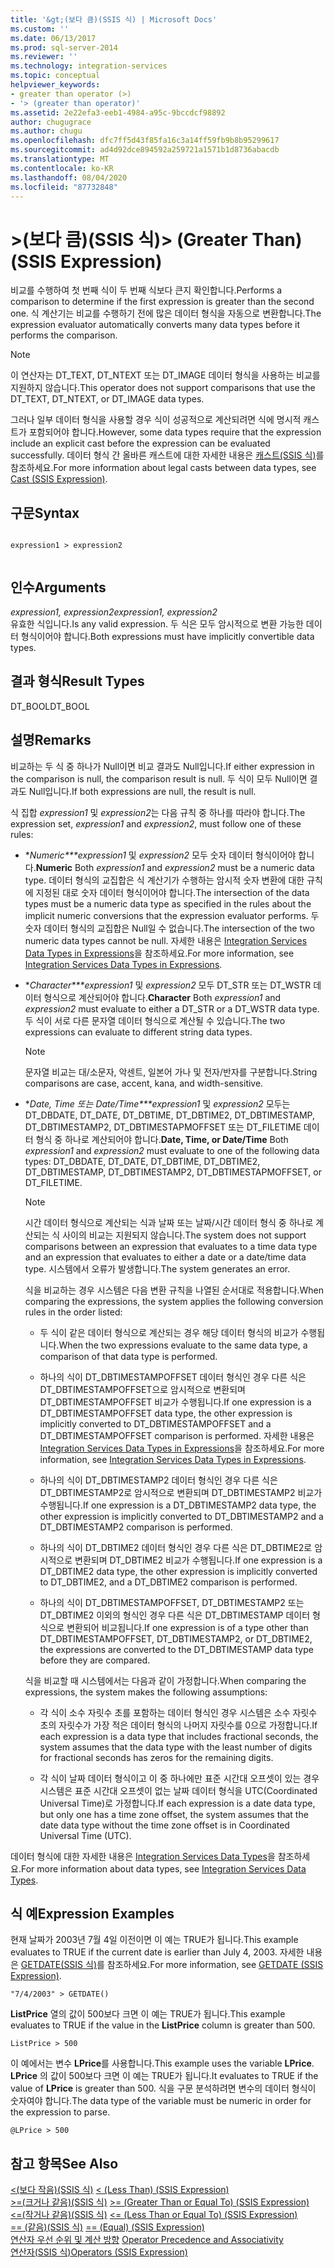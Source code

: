 ```yaml
---
title: '&gt;(보다 큼)(SSIS 식) | Microsoft Docs'
ms.custom: ''
ms.date: 06/13/2017
ms.prod: sql-server-2014
ms.reviewer: ''
ms.technology: integration-services
ms.topic: conceptual
helpviewer_keywords:
- greater than operator (>)
- '> (greater than operator)'
ms.assetid: 2e22efa3-eeb1-4984-a95c-9bccdcf98892
author: chugugrace
ms.author: chugu
ms.openlocfilehash: dfc7ff5d43f85fa16c3a14ff59fb9b8b95299617
ms.sourcegitcommit: ad4d92dce894592a259721a1571b1d8736abacdb
ms.translationtype: MT
ms.contentlocale: ko-KR
ms.lasthandoff: 08/04/2020
ms.locfileid: "87732848"
---
```

# <a name="gt-greater-than-ssis-expression"></a><span data-ttu-id="7460c-102">&gt;(보다 큼)(SSIS 식)</span><span class="sxs-lookup"><span data-stu-id="7460c-102">&gt; (Greater Than) (SSIS Expression)</span></span>
  <span data-ttu-id="7460c-103">비교를 수행하여 첫 번째 식이 두 번째 식보다 큰지 확인합니다.</span><span class="sxs-lookup"><span data-stu-id="7460c-103">Performs a comparison to determine if the first expression is greater than the second one.</span></span> <span data-ttu-id="7460c-104">식 계산기는 비교를 수행하기 전에 많은 데이터 형식을 자동으로 변환합니다.</span><span class="sxs-lookup"><span data-stu-id="7460c-104">The expression evaluator automatically converts many data types before it performs the comparison.</span></span>  
  
> [!NOTE]  
>  <span data-ttu-id="7460c-105">이 연산자는 DT_TEXT, DT_NTEXT 또는 DT_IMAGE 데이터 형식을 사용하는 비교를 지원하지 않습니다.</span><span class="sxs-lookup"><span data-stu-id="7460c-105">This operator does not support comparisons that use the DT_TEXT, DT_NTEXT, or DT_IMAGE data types.</span></span>  
  
 <span data-ttu-id="7460c-106">그러나 일부 데이터 형식을 사용할 경우 식이 성공적으로 계산되려면 식에 명시적 캐스트가 포함되어야 합니다.</span><span class="sxs-lookup"><span data-stu-id="7460c-106">However, some data types require that the expression include an explicit cast before the expression can be evaluated successfully.</span></span> <span data-ttu-id="7460c-107">데이터 형식 간 올바른 캐스트에 대한 자세한 내용은 [캐스트&#40;SSIS 식&#41;](cast-ssis-expression.md)를 참조하세요.</span><span class="sxs-lookup"><span data-stu-id="7460c-107">For more information about legal casts between data types, see [Cast &#40;SSIS Expression&#41;](cast-ssis-expression.md).</span></span>  
  
## <a name="syntax"></a><span data-ttu-id="7460c-108">구문</span><span class="sxs-lookup"><span data-stu-id="7460c-108">Syntax</span></span>  
  
```  
  
expression1 > expression2  
  
```  
  
## <a name="arguments"></a><span data-ttu-id="7460c-109">인수</span><span class="sxs-lookup"><span data-stu-id="7460c-109">Arguments</span></span>  
 <span data-ttu-id="7460c-110">*expression1, expression2*</span><span class="sxs-lookup"><span data-stu-id="7460c-110">*expression1, expression2*</span></span>  
 <span data-ttu-id="7460c-111">유효한 식입니다.</span><span class="sxs-lookup"><span data-stu-id="7460c-111">Is any valid expression.</span></span> <span data-ttu-id="7460c-112">두 식은 모두 암시적으로 변환 가능한 데이터 형식이어야 합니다.</span><span class="sxs-lookup"><span data-stu-id="7460c-112">Both expressions must have implicitly convertible data types.</span></span>  
  
## <a name="result-types"></a><span data-ttu-id="7460c-113">결과 형식</span><span class="sxs-lookup"><span data-stu-id="7460c-113">Result Types</span></span>  
 <span data-ttu-id="7460c-114">DT_BOOL</span><span class="sxs-lookup"><span data-stu-id="7460c-114">DT_BOOL</span></span>  
  
## <a name="remarks"></a><span data-ttu-id="7460c-115">설명</span><span class="sxs-lookup"><span data-stu-id="7460c-115">Remarks</span></span>  
 <span data-ttu-id="7460c-116">비교하는 두 식 중 하나가 Null이면 비교 결과도 Null입니다.</span><span class="sxs-lookup"><span data-stu-id="7460c-116">If either expression in the comparison is null, the comparison result is null.</span></span> <span data-ttu-id="7460c-117">두 식이 모두 Null이면 결과도 Null입니다.</span><span class="sxs-lookup"><span data-stu-id="7460c-117">If both expressions are null, the result is null.</span></span>  
  
 <span data-ttu-id="7460c-118">식 집합 *expression1* 및 *expression2*는 다음 규칙 중 하나를 따라야 합니다.</span><span class="sxs-lookup"><span data-stu-id="7460c-118">The expression set, *expression1* and *expression2*, must follow one of these rules:</span></span>  
  
-   <span data-ttu-id="7460c-119">\**Numeric\*\*\*expression1* 및 *expression2* 모두 숫자 데이터 형식이어야 합니다.</span><span class="sxs-lookup"><span data-stu-id="7460c-119">**Numeric** Both *expression1* and *expression2* must be a numeric data type.</span></span> <span data-ttu-id="7460c-120">데이터 형식의 교집합은 식 계산기가 수행하는 암시적 숫자 변환에 대한 규칙에 지정된 대로 숫자 데이터 형식이어야 합니다.</span><span class="sxs-lookup"><span data-stu-id="7460c-120">The intersection of the data types must be a numeric data type as specified in the rules about the implicit numeric conversions that the expression evaluator performs.</span></span> <span data-ttu-id="7460c-121">두 숫자 데이터 형식의 교집합은 Null일 수 없습니다.</span><span class="sxs-lookup"><span data-stu-id="7460c-121">The intersection of the two numeric data types cannot be null.</span></span> <span data-ttu-id="7460c-122">자세한 내용은 [Integration Services Data Types in Expressions](integration-services-data-types-in-expressions.md)을 참조하세요.</span><span class="sxs-lookup"><span data-stu-id="7460c-122">For more information, see [Integration Services Data Types in Expressions](integration-services-data-types-in-expressions.md).</span></span>  
  
-   <span data-ttu-id="7460c-123">\**Character\*\*\*expression1* 및 *expression2* 모두 DT_STR 또는 DT_WSTR 데이터 형식으로 계산되어야 합니다.</span><span class="sxs-lookup"><span data-stu-id="7460c-123">**Character** Both *expression1* and *expression2* must evaluate to either a DT_STR or a DT_WSTR data type.</span></span> <span data-ttu-id="7460c-124">두 식이 서로 다른 문자열 데이터 형식으로 계산될 수 있습니다.</span><span class="sxs-lookup"><span data-stu-id="7460c-124">The two expressions can evaluate to different string data types.</span></span>  
  
    > [!NOTE]  
    >  <span data-ttu-id="7460c-125">문자열 비교는 대/소문자, 악센트, 일본어 가나 및 전자/반자를 구분합니다.</span><span class="sxs-lookup"><span data-stu-id="7460c-125">String comparisons are case, accent, kana, and width-sensitive.</span></span>  
  
-   <span data-ttu-id="7460c-126">\**Date, Time 또는 Date/Time\*\*\*expression1* 및 *expression2* 모두는 DT_DBDATE, DT_DATE, DT_DBTIME, DT_DBTIME2, DT_DBTIMESTAMP, DT_DBTIMESTAMP2, DT_DBTIMESTAPMOFFSET 또는 DT_FILETIME 데이터 형식 중 하나로 계산되어야 합니다.</span><span class="sxs-lookup"><span data-stu-id="7460c-126">**Date, Time, or Date/Time** Both *expression1* and *expression2* must evaluate to one of the following data types: DT_DBDATE, DT_DATE, DT_DBTIME, DT_DBTIME2, DT_DBTIMESTAMP, DT_DBTIMESTAMP2, DT_DBTIMESTAPMOFFSET, or DT_FILETIME.</span></span>  
  
    > [!NOTE]  
    >  <span data-ttu-id="7460c-127">시간 데이터 형식으로 계산되는 식과 날짜 또는 날짜/시간 데이터 형식 중 하나로 계산되는 식 사이의 비교는 지원되지 않습니다.</span><span class="sxs-lookup"><span data-stu-id="7460c-127">The system does not support comparisons between an expression that evaluates to a time data type and an expression that evaluates to either a date or a date/time data type.</span></span> <span data-ttu-id="7460c-128">시스템에서 오류가 발생합니다.</span><span class="sxs-lookup"><span data-stu-id="7460c-128">The system generates an error.</span></span>  
  
     <span data-ttu-id="7460c-129">식을 비교하는 경우 시스템은 다음 변환 규칙을 나열된 순서대로 적용합니다.</span><span class="sxs-lookup"><span data-stu-id="7460c-129">When comparing the expressions, the system applies the following conversion rules in the order listed:</span></span>  
  
    -   <span data-ttu-id="7460c-130">두 식이 같은 데이터 형식으로 계산되는 경우 해당 데이터 형식의 비교가 수행됩니다.</span><span class="sxs-lookup"><span data-stu-id="7460c-130">When the two expressions evaluate to the same data type, a comparison of that data type is performed.</span></span>  
  
    -   <span data-ttu-id="7460c-131">하나의 식이 DT_DBTIMESTAMPOFFSET 데이터 형식인 경우 다른 식은 DT_DBTIMESTAMPOFFSET으로 암시적으로 변환되며 DT_DBTIMESTAMPOFFSET 비교가 수행됩니다.</span><span class="sxs-lookup"><span data-stu-id="7460c-131">If one expression is a DT_DBTIMESTAMPOFFSET data type, the other expression is implicitly converted to DT_DBTIMESTAMPOFFSET and a DT_DBTIMESTAMPOFFSET comparison is performed.</span></span> <span data-ttu-id="7460c-132">자세한 내용은 [Integration Services Data Types in Expressions](integration-services-data-types-in-expressions.md)을 참조하세요.</span><span class="sxs-lookup"><span data-stu-id="7460c-132">For more information, see [Integration Services Data Types in Expressions](integration-services-data-types-in-expressions.md).</span></span>  
  
    -   <span data-ttu-id="7460c-133">하나의 식이 DT_DBTIMESTAMP2 데이터 형식인 경우 다른 식은 DT_DBTIMESTAMP2로 암시적으로 변환되며 DT_DBTIMESTAMP2 비교가 수행됩니다.</span><span class="sxs-lookup"><span data-stu-id="7460c-133">If one expression is a DT_DBTIMESTAMP2 data type, the other expression is implicitly converted to DT_DBTIMESTAMP2 and a DT_DBTIMESTAMP2 comparison is performed.</span></span>  
  
    -   <span data-ttu-id="7460c-134">하나의 식이 DT_DBTIME2 데이터 형식인 경우 다른 식은 DT_DBTIME2로 암시적으로 변환되며 DT_DBTIME2 비교가 수행됩니다.</span><span class="sxs-lookup"><span data-stu-id="7460c-134">If one expression is a DT_DBTIME2 data type, the other expression is implicitly converted to DT_DBTIME2, and a DT_DBTIME2 comparison is performed.</span></span>  
  
    -   <span data-ttu-id="7460c-135">하나의 식이 DT_DBTIMESTAMPOFFSET, DT_DBTIMESTAMP2 또는 DT_DBTIME2 이외의 형식인 경우 다른 식은 DT_DBTIMESTAMP 데이터 형식으로 변환되어 비교됩니다.</span><span class="sxs-lookup"><span data-stu-id="7460c-135">If one expression is of a type other than DT_DBTIMESTAMPOFFSET, DT_DBTIMESTAMP2, or DT_DBTIME2, the expressions are converted to the DT_DBTIMESTAMP data type before they are compared.</span></span>  
  
     <span data-ttu-id="7460c-136">식을 비교할 때 시스템에서는 다음과 같이 가정합니다.</span><span class="sxs-lookup"><span data-stu-id="7460c-136">When comparing the expressions, the system makes the following assumptions:</span></span>  
  
    -   <span data-ttu-id="7460c-137">각 식이 소수 자릿수 초를 포함하는 데이터 형식인 경우 시스템은 소수 자릿수 초의 자릿수가 가장 적은 데이터 형식의 나머지 자릿수를 0으로 가정합니다.</span><span class="sxs-lookup"><span data-stu-id="7460c-137">If each expression is a data type that includes fractional seconds, the system assumes that the data type with the least number of digits for fractional seconds has zeros for the remaining digits.</span></span>  
  
    -   <span data-ttu-id="7460c-138">각 식이 날짜 데이터 형식이고 이 중 하나에만 표준 시간대 오프셋이 있는 경우 시스템은 표준 시간대 오프셋이 없는 날짜 데이터 형식을 UTC(Coordinated Universal Time)로 가정합니다.</span><span class="sxs-lookup"><span data-stu-id="7460c-138">If each expression is a date data type, but only one has a time zone offset, the system assumes that the date data type without the time zone offset is in Coordinated Universal Time (UTC).</span></span>  
  
 <span data-ttu-id="7460c-139">데이터 형식에 대한 자세한 내용은 [Integration Services Data Types](../data-flow/integration-services-data-types.md)을 참조하세요.</span><span class="sxs-lookup"><span data-stu-id="7460c-139">For more information about data types, see [Integration Services Data Types](../data-flow/integration-services-data-types.md).</span></span>  
  
## <a name="expression-examples"></a><span data-ttu-id="7460c-140">식 예</span><span class="sxs-lookup"><span data-stu-id="7460c-140">Expression Examples</span></span>  
 <span data-ttu-id="7460c-141">현재 날짜가 2003년 7월 4일 이전이면 이 예는 TRUE가 됩니다.</span><span class="sxs-lookup"><span data-stu-id="7460c-141">This example evaluates to TRUE if the current date is earlier than July 4, 2003.</span></span> <span data-ttu-id="7460c-142">자세한 내용은 [GETDATE&#40;SSIS 식&#41;](getdate-ssis-expression.md)를 참조하세요.</span><span class="sxs-lookup"><span data-stu-id="7460c-142">For more information, see [GETDATE &#40;SSIS Expression&#41;](getdate-ssis-expression.md).</span></span>  
  
```  
"7/4/2003" > GETDATE()  
```  
  
 <span data-ttu-id="7460c-143">**ListPrice** 열의 값이 500보다 크면 이 예는 TRUE가 됩니다.</span><span class="sxs-lookup"><span data-stu-id="7460c-143">This example evaluates to TRUE if the value in the **ListPrice** column is greater than 500.</span></span>  
  
```  
ListPrice > 500  
```  
  
 <span data-ttu-id="7460c-144">이 예에서는 변수 **LPrice**를 사용합니다.</span><span class="sxs-lookup"><span data-stu-id="7460c-144">This example uses the variable **LPrice**.</span></span> <span data-ttu-id="7460c-145">**LPrice** 의 값이 500보다 크면 이 예는 TRUE가 됩니다.</span><span class="sxs-lookup"><span data-stu-id="7460c-145">It evaluates to TRUE if the value of **LPrice** is greater than 500.</span></span> <span data-ttu-id="7460c-146">식을 구문 분석하려면 변수의 데이터 형식이 숫자여야 합니다.</span><span class="sxs-lookup"><span data-stu-id="7460c-146">The data type of the variable must be numeric in order for the expression to parse.</span></span>  
  
```  
@LPrice > 500  
```  
  
## <a name="see-also"></a><span data-ttu-id="7460c-147">참고 항목</span><span class="sxs-lookup"><span data-stu-id="7460c-147">See Also</span></span>  
 <span data-ttu-id="7460c-148">[&#60;&#40;보다 작음&#41;&#40;SSIS 식&#41;](less-than-ssis-expression.md) </span><span class="sxs-lookup"><span data-stu-id="7460c-148">[&#60; &#40;Less Than&#41; &#40;SSIS Expression&#41;](less-than-ssis-expression.md) </span></span>  
 <span data-ttu-id="7460c-149">[&#62;=&#40;크거나 같음&#41;&#40;SSIS 식&#41;](greater-than-or-equal-to-ssis-expression.md) </span><span class="sxs-lookup"><span data-stu-id="7460c-149">[&#62;= &#40;Greater Than or Equal To&#41; &#40;SSIS Expression&#41;](greater-than-or-equal-to-ssis-expression.md) </span></span>  
 <span data-ttu-id="7460c-150">[&#60;=&#40;작거나 같음&#41;&#40;SSIS 식&#41;](less-than-or-equal-to-ssis-expression.md) </span><span class="sxs-lookup"><span data-stu-id="7460c-150">[&#60;= &#40;Less Than or Equal To&#41; &#40;SSIS Expression&#41;](less-than-or-equal-to-ssis-expression.md) </span></span>  
 <span data-ttu-id="7460c-151">[== &#40;같음&#41;&#40;SSIS 식&#41;](equal-ssis-expression.md) </span><span class="sxs-lookup"><span data-stu-id="7460c-151">[== &#40;Equal&#41; &#40;SSIS Expression&#41;](equal-ssis-expression.md) </span></span>  
 <span data-ttu-id="7460c-152">[연산자 우선 순위 및 계산 방향](operator-precedence-and-associativity.md) </span><span class="sxs-lookup"><span data-stu-id="7460c-152">[Operator Precedence and Associativity](operator-precedence-and-associativity.md) </span></span>  
 [<span data-ttu-id="7460c-153">연산자&#40;SSIS 식&#41;</span><span class="sxs-lookup"><span data-stu-id="7460c-153">Operators &#40;SSIS Expression&#41;</span></span>](operators-ssis-expression.md)  
  
  
